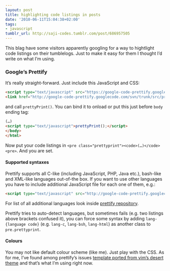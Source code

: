 ```yaml
---
layout: post
title: high­lighting code listings in posts
date: '2010-06-11T15:04:38+02:00'
tags:
- javascript
tumblr_url: http://saji-codes.tumblr.com/post/686957505
---
```


This blag have some visitors apparently googling for a way to hightlight code listings on their tumblelogs. Just to make it easy for them I thought I’d write on what I’m using.


### Google’s Prettify

It’s really straight-forward. Just include this JavaScript and CSS:

```html
<script type="text/javascript" src="https://google-code-prettify.googlecode.com/svn/trunk/src/prettify.js"></script>
<link href="http://google-code-prettify.googlecode.com/svn/trunk/src/prettify.css" type="text/css" rel="stylesheet" />
```

and call `prettyPrint()`. You can bind it to onload or put this just before `body` ending tag:

```html
(…)
<script type="text/javascript">prettyPrint();</script>
</body>
</html>
```

Now put your code listings in `<pre class="prettyprint"><code>(…)</code><pre>`. And you are set.


#### Supported syntaxes

Prettify supports all C-like (including JavaScript, PHP, Java etc.), bash-like and XML-like languages out-of-the box. If you want to use other languages you have to include additional JavaScript file for each one of them, e.g.:

```html
<script type="text/javascript" src="http://google-code-prettify.googlecode.com/svn/trunk/src/lang-css.js"></script>
```

For list of all additional languages look inside [prettify repository].

Prettify tries to auto-detect languages, but sometimes fails (e.g. two listings above brackets confused it), you can force some syntax by adding `lang-{language code}` (e.g. `lang-c`, `lang-bsh`, `lang-html`) as another class to `pre.prettyprint`.


#### Colours

You may not like default colour scheme (like me). Just play with the CSS. As for me, I’ve found among prettify’s issues [template ported from vim’s desert theme] and that’s what I’m using right now.



[prettify repository]: https://code.google.com/p/google-code-prettify/source/browse/#svn/trunk/src
[template ported from vim’s desert theme]: https://code.google.com/p/google-code-prettify/issues/attachmentText?id=80&aid=-3574296513792085083&name=desert.css&token=93ba61f401d816dbadae40571991a099
